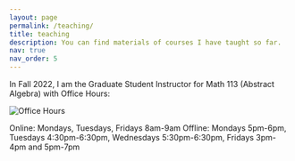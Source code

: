```yaml
---
layout: page
permalink: /teaching/
title: teaching
description: You can find materials of courses I have taught so far.
nav: true
nav_order: 5
---
```


In Fall 2022, I am the Graduate Student Instructor for Math 113 (Abstract Algebra) with Office Hours:

<img src="/assets/img/OH.jpg" alt="Office Hours">

Online: Mondays, Tuesdays, Fridays 8am-9am
Offline: Mondays 5pm-6pm, Tuesdays 4:30pm-6:30pm, Wednesdays 5:30pm-6:30pm, Fridays 3pm-4pm and 5pm-7pm
